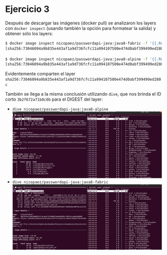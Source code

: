 # Ejercicio 3

Después de descargar las imágenes (docker pull) se analizaron los layers con `docker inspect` (usando también la opción para formatear la salida) y obtener sólo los layers:

```bash
$ docker image inspect nicopaez/passwordapi-java:java8-fabric -f '{{.RootFS.Layers}}'
[sha256:73046094a9b835e443af1a9d736fcfc11a994107500e474d0abf399499ed280c sha256:7884dc8a73eb153770c61d327c027df411ea035bb2292a0a75373481a4b7fbd0 sha256:717d137b16f996bf59af63c2abfd89b69faec166381549203c1439d6fdc6ddf2 sha256:b85e653858e97c56eedb2e19e225c482cbad71fd54f90059c0da3c2dc58713cf sha256:f42a66141db68550a56f7b8c4cd9e2f0127d94accfe77e124f4b68999e9374b3 sha256:ad275ed181794a5e37d0b3964e23ecedbd272a03ba26215f8d83de65e27436a3 sha256:dd69ad62f09595f6c7ffa79438b9e7b3f0135a8d8d3e425c1bc37c8a70abc635 sha256:8bef50a12deaffef57f54aaf2facddce8c04ea9253efe8afd33c44b7d0fc2f8e sha256:b4b541fa416f1d2f1d983b11c28cb1a91e3c09167cabb0cfd29fcdeb2239721c]

$ docker image inspect nicopaez/passwordapi-java:java8-alpine -f '{{.RootFS.Layers}}'
[sha256:73046094a9b835e443af1a9d736fcfc11a994107500e474d0abf399499ed280c sha256:298c3bb2664fb7f8514ecdde8b76c0ca95c7c7b82eaa326a7e9661e017488164 sha256:8bc7bbcd76b68a51a3b70de9f19faed58f9c0795802dbff98de584b7e7eb9c22 sha256:07f83dc33f640a098b67a7587dfc42f0e91f3b21aa08a7a02e613edca4901e22]
```

Evidentemente comparten el layer `sha256:73046094a9b835e443af1a9d736fcfc11a994107500e474d0abf399499ed280c`

También se llega a la misma conclusión utilizando `dive`, que nos brinda el ID corto `3b2f672a71b0c0b` para el DIGEST del layer:

* `dive nicopaez/passwordapi-java:java8-alpine`
![passwordapi-java:java8-alpine](java8-alpine.png)
* `dive nicopaez/passwordapi-java:java8-fabric`
![passwordapi-java:java8-fabric](java8-fabric.png)
